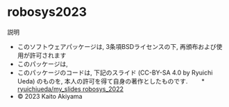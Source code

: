 # robosys2023
説明

* このソフトウェアパッケージは, 3条項BSDライセンスの下, 再頒布および使用が許可されます
* このパッケージは, 
* このパッケージのコードは, 下記のスライド (CC-BY-SA 4.0 by Ryuichi Ueda) のものを, 本人の許可を得て自身の著作としたものです.
　　* [ryuichiueda/my_slides robosys_2022](https://github.com/ryuichiueda/my_slides/tree/master/robosys_2022)
* © 2023 Kaito Akiyama
